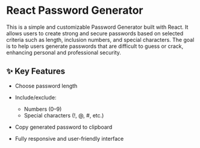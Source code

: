 # React Password Generator

This is a simple and customizable Password Generator built with React. It allows users to create strong and secure passwords based on selected criteria such as length, inclusion numbers, and special characters. The goal is to help users generate passwords that are difficult to guess or crack, enhancing personal and professional security.

## ✨ Key Features

- Choose password length

- Include/exclude:
    - Numbers (0–9)
    - Special characters (!, @, #, etc.)

- Copy generated password to clipboard

- Fully responsive and user-friendly interface
